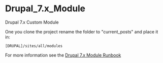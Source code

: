 Drupal_7.x_Module
=================

Drupal 7.x Custom Module

One you clone the project rename the folder to "current_posts" and place it in:

    [DRUPAL]/sites/all/modules

For more information see the [Drupal 7.x Module Runbook](https://docs.google.com/document/d/1txVaMHVtIgSrA-g0anuPgB3dDVhNNnnrM5Px0gNqON4/edit?usp=sharing)
